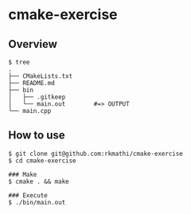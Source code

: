 # cmake-exercise

## Overview
```
$ tree
.
├── CMakeLists.txt
├── README.md
├── bin
│   ├── .gitkeep
│   └── main.out        #=> OUTPUT
└── main.cpp
```

## How to use
```
$ git clone git@github.com:rkmathi/cmake-exercise
$ cd cmake-exercise

### Make
$ cmake . && make

### Execute
$ ./bin/main.out
```
